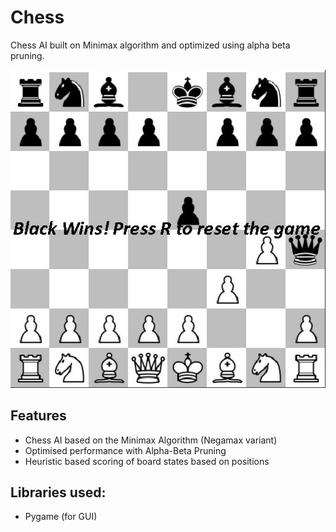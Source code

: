 # Chess

Chess AI built on Minimax algorithm and optimized using alpha beta pruning.

![ScreenShot](https://github.com/Naharul98/Chess-AI-With-Alpha-Beta-Pruning/blob/main/screenshot.jpg?raw=true)

## Features
- Chess AI based on the Minimax Algorithm (Negamax variant)
- Optimised performance with Alpha-Beta Pruning
- Heuristic based scoring of board states based on positions

## Libraries used:
- Pygame (for GUI)
